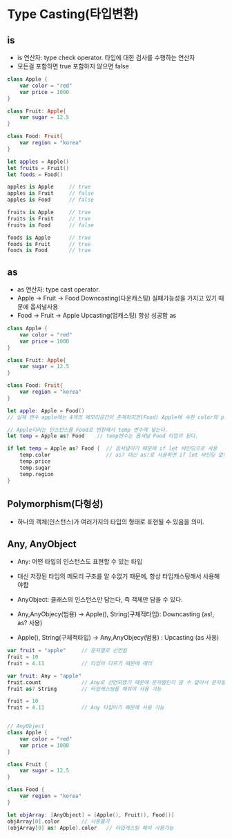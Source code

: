 # Type Casting(타입변환)

## is
- is 연산자: type check operator. 타입에 대한 검사를 수행하는 연산자
- 모든걸 포함하면 true 포함하지 않으면 false
```swift
class Apple {
    var color = "red"
    var price = 1000
}

class Fruit: Apple{
    var sugar = 12.5
}

class Food: Fruit{
    var region = "korea"
}

let apples = Apple()
let fruits = Fruit()
let foods = Food()

apples is Apple     // true
apples is Fruit     // false
apples is Food      // false

fruits is Apple     // true
fruits is Fruit     // true
fruits is Food      // false

foods is Apple      // true
foods is Fruit      // true
foods is Food       // true
```

## as
- as 연산자: type cast operator.
- Apple -> Fruit -> Food Downcasting(다운캐스팅) 실패가능성을 가지고 있기 때문에 옵셔널사용
- Food -> Fruit -> Apple Upcasting(업캐스팅) 항상 성공함 as
```swift
class Apple {
    var color = "red"
    var price = 1000
}

class Fruit: Apple{
    var sugar = 12.5
}

class Food: Fruit{
    var region = "korea"
}

let apple: Apple = Food() 
// 실제 변수 apple에는 4개의 메모리공간이 존재하지만(Food) Apple에 속한 color와 price만 보이게끔 하는 것

// Apple이라는 인스턴스를 Food로 변환해서 temp 변수에 넣는다.
let temp = Apple as? Food    // temp변수는 옵셔널 Food 타입이 된다.

if let temp = Apple as? Food {  // 옵셔널이기 때문에 if let 바인딩으로 사용
    temp.color                  // as? 대신 as!로 사용하면 if let 바인딩 없이 바로 사용가능
    temp.price
    temp.sugar
    temp.region
}
```

## Polymorphism(다형성)
- 하나의 객체(인스턴스)가 여러가지의 타입의 형태로 표현될 수 있음을 의미.


## Any, AnyObject
- Any: 어떤 타입의 인스턴스도 표현할 수 있는 타입
- 대신 저장된 타입의 메모리 구조를 알 수없기 때문에, 항상 타입캐스팅해서 사용해야함
- AnyObject: 클래스의 인스턴스만 담는다, 즉 객체만 담을 수 있다.

- Any,AnyObjecy(범용) -> Apple(), String(구체적타입): Downcasting (as!, as? 사용)
- Apple(), String(구체적타입) -> Any,AnyObjecy(범용) : Upcasting (as 사용)

```swift
var fruit = "apple"     // 문자열로 선언됨
fruit = 10
fruit = 4.11            // 타입이 다르기 때문에 에러

var fruit: Any = "apple"
fruit.count             // Any로 선언되었기 때문에 문자열인지 알 수 없어서 문자열메서드 count 사용불가
fruit as? String        // 타입캐스팅을 해줘야 사용 가능

fruit = 10
fruit = 4.11            // Any 타입이기 때문에 사용 가능


// AnyObject
class Apple {
    var color = "red"
    var price = 1000
}

class Fruit {
    var sugar = 12.5
}

class Food {
    var region = "korea"
}

let objArray: [AnyObject] = [Apple(), Fruit(), Food()]
objArray[0].color       // 사용불가
(objArray[0] as! Apple).color   // 타입캐스팅 해야 사용가능
```
